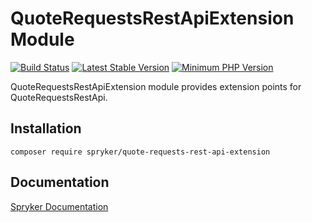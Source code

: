 # QuoteRequestsRestApiExtension Module
[![Build Status](https://travis-ci.org/spryker/quote-requests-rest-api-extension.svg)](https://travis-ci.org/spryker/quote-requests-rest-api-extension)
[![Latest Stable Version](https://poser.pugx.org/spryker/quote-requests-rest-api-extension/v/stable.svg)](https://packagist.org/packages/spryker/quote-requests-rest-api-extension)
[![Minimum PHP Version](https://img.shields.io/badge/php-%3E%3D%207.3-8892BF.svg)](https://php.net/)

QuoteRequestsRestApiExtension module provides extension points for QuoteRequestsRestApi.

## Installation

```
composer require spryker/quote-requests-rest-api-extension
```

## Documentation

[Spryker Documentation](https://documentation.spryker.com/module_guide/overview.htm)

